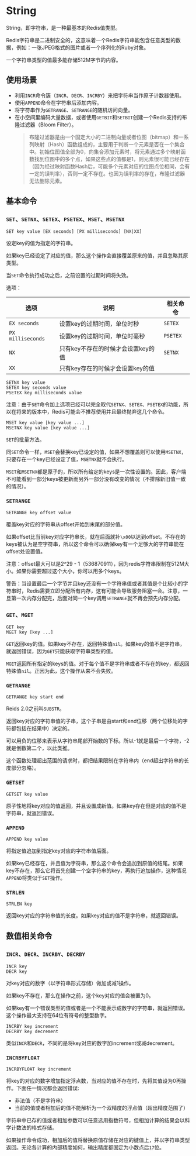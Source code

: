# String

String，即字符串，是一种最基本的Redis值类型。

Redis字符串是二进制安全的，这意味着一个Redis字符串能包含任意类型的数据，例如：一张JPEG格式的图片或者一个序列化的Ruby对象。

一个字符串类型的值最多能存储512M字节的内容。

## 使用场景

- 利用`INCR`命令簇（`INCR`、`DECR`、`INCRBY`）来把字符串当作原子计数器使用。
- 使用`APPEND`命令在字符串后添加内容。
- 将字符串作为`GETRANGE`、`SETRANGE`的随机访问向量。
- 在小空间里编码大量数据，或者使用`GETBIT`和`SETBIT`创建一个Redis支持的布隆过滤器（Bloom Filter）。
  > 布隆过滤器是由一个固定大小的二进制向量或者位图（bitmap）和一系列映射（Hash）函数组成的，主要用于判断一个元素是否在一个集合中。初始位图值全部为0，向集合添加元素时，将元素通过多个映射函数找到位图中的多个点，如果这些点的值都是1，则元素很可能已经存在（因为经过映射函数Hash后，可能多个元素对应的位图点位相同，会有一定的误判率），否则一定不存在。也因为误判率的存在，布隆过滤器无法删除元素。

## 基本命令

### `SET`、`SETNX`、`SETEX`、`PSETEX`、`MSET`、`MSETNX`

```redis
SET key value [EX seconds] [PX milliseconds] [NX|XX]
```

设定key的值为指定的字符串。

如果key已经设定了对应的值，那么这个操作会直接覆盖原来的值，并且忽略其原类型。

当`SET`命令执行成功之后，之前设置的过期时间将失效。

选项：

| 选项            | 说明                                   | 相关命令 |
| --------------- | -------------------------------------- | -------- |
| `EX seconds`      | 设置key的过期时间，单位时秒          | `SETEX`  |
| `PX milliseconds` | 设置key的过期时间，单位时毫秒        | `PSETEX` |
| `NX`              | 只有key不存在的时候才会设置key的值 | `SETNX`  |
| `XX`              | 只有key存在的时候才会设置key的值   |          |

```redis
SETNX key value
SETEX key seconds value
PSETEX key milliseconds value
```

注意：由于`SET`命令加上选项已经可以完全取代`SETNX`、`SETEX`、`PSETEX`的功能，所以在将来的版本中，Redis可能会不推荐使用并且最终抛弃这几个命令。

```redis
MSET key value [key value ...]
MSETNX key value [key value ...]
```

`SET`的批量方法。

同`SET`命令一样，`MSET`会替换key已设定的值，如果不想覆盖则可以使用`MSETNX`，只要存在一个key已经设定了值，`MSETNX`就不会执行。

`MSET`和`MSETNX`都是原子的，所以所有给定的keys是一次性设置的。因此，客户端不可能看到一部分keys被更新而另外一部分没有改变的情况（不排除新旧值一致的情况）。

### `SETRANGE`

```redis
SETRANGE key offset value
```

覆盖key对应的字符串从offset开始到末尾的部分值。

如果offset比当前key对应字符串长，就在后面就补`\x00`以达到offset。不存在的keys被认为是空字符串，所以这个命令可以确保key有一个足够大的字符串能在offset处设置值。

注意：offset最大可以是2^29 - 1（536870911），因为redis字符串限制在512M大小。如果你需要超过这个大小，你可以用多个keys。

警告：当设置最后一个字节并且key还没有一个字符串值或者其值是个比较小的字符串时，Redis需要立即分配所有内存，这有可能会导致服务阻塞一会。注意，一旦第一次内存分配完，后面对同一个key调用`SETRANGE`就不再会预先内存分配。

### `GET`、`MGET`

```redis
GET key
MGET key [key ...]
```

`GET`返回key的值。如果key不存在，返回特殊值`nil`。如果key的值不是字符串，就返回错误，因为`GET`只能获取字符串类型的值。

`MGET`返回所有指定的keys的值。对于每个值不是字符串或者不存在的key，都返回特殊值`nil`。正因为此，这个操作从来不会失败。

### `GETRANGE`

```redis
GETRANGE key start end
```

Reids 2.0之前叫`SUBSTR`。

返回key对应的字符串值的子串，这个子串是由start和end位移（两个位移处的字符都包括在结果中）决定的。

可以用负的位移来表示从字符串尾部开始数的下标。所以-1就是最后一个字符，-2就是倒数第二个，以此类推。

这个函数处理超出范围的请求时，都把结果限制在字符串内（end超出字符串的长度部分忽略）。

### `GETSET`

```redis
GETSET key value
```

原子性地将key对应的值返回，并且设置成新值。如果key存在但是对应的值不是字符串，就返回错误。

### `APPEND`

```redis
APPEND key value
```

将指定值追加到指定key对应的字符串值后面。

如果key已经存在，并且值为字符串，那么这个命令会追加到原值的结尾。如果key不存在，那么它将首先创建一个空字符串的key，再执行追加操作，这种情况`APPEND`将类似于`SET`操作。

### `STRLEN`

```redis
STRLEN key
```

返回key对应的字符串值的长度。如果key对应的值不是字符串，就返回错误。

## 数值相关命令

### `INCR`、`DECR`、`INCRBY`、`DECRBY`

```redis
INCR key
DECR key
```

对key对应的数字（以字符串形式存储）做加或减1操作。

如果key不存在，那么在操作之前，这个key对应的值会被置为0。

如果key有一个错误类型的值或者是一个不能表示成数字的字符串，就返回错误。这个操作最大支持在64位有符号的整型数字。

```redis
INCRBY key increment
DECRBY key decrement
```

类似`INCR`和`DECR`，不同的是将key对应的数字加increment或减decrement。

### `INCRBYFLOAT`

```redis
INCRBYFLOAT key increment
```

将key的对应的数字增加指定浮点数，当对应的值不存在时，先将其值设为0再操作。下面任一情况都会返回错误:

- 非法值（不是字符串）
- 当前的值或者相加后的值不能解析为一个双精度的浮点值（超出精度范围了）

字符串中已存的值或者相加参数可以任意选用指数符号，但相加计算的结果会以科学计数法的格式存储。

如果操作命令成功，相加后的值将替换原值存储在对应的键值上，并以字符串类型返回。无论各计算的内部精度如何，输出精度都固定为小数点后`17`位。

